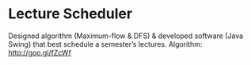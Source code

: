 # Lecture Scheduler

Designed algorithm (Maximum-flow & DFS) & developed software (Java Swing) that best schedule a semester’s lectures. Algorithm: http://goo.gl/fZcWf

